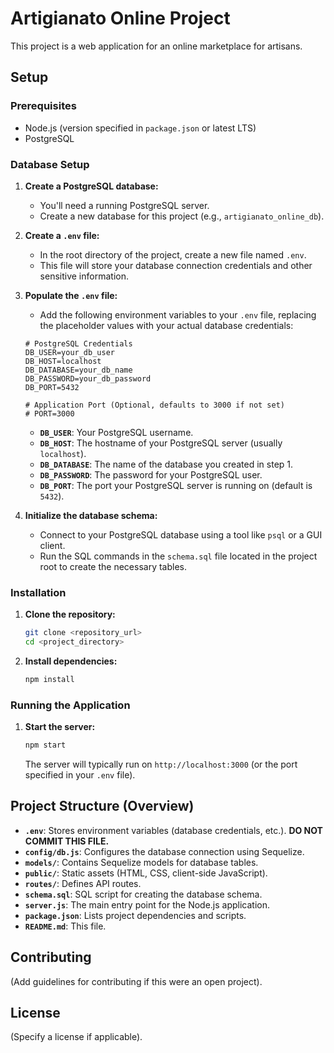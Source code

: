 # Artigianato Online Project

This project is a web application for an online marketplace for artisans.

## Setup

### Prerequisites

*   Node.js (version specified in `package.json` or latest LTS)
*   PostgreSQL

### Database Setup

1.  **Create a PostgreSQL database:**
    *   You'll need a running PostgreSQL server.
    *   Create a new database for this project (e.g., `artigianato_online_db`).

2.  **Create a `.env` file:**
    *   In the root directory of the project, create a new file named `.env`.
    *   This file will store your database connection credentials and other sensitive information.

3.  **Populate the `.env` file:**
    *   Add the following environment variables to your `.env` file, replacing the placeholder values with your actual database credentials:

    ```env
    # PostgreSQL Credentials
    DB_USER=your_db_user
    DB_HOST=localhost
    DB_DATABASE=your_db_name
    DB_PASSWORD=your_db_password
    DB_PORT=5432

    # Application Port (Optional, defaults to 3000 if not set)
    # PORT=3000
    ```

    *   **`DB_USER`**: Your PostgreSQL username.
    *   **`DB_HOST`**: The hostname of your PostgreSQL server (usually `localhost`).
    *   **`DB_DATABASE`**: The name of the database you created in step 1.
    *   **`DB_PASSWORD`**: The password for your PostgreSQL user.
    *   **`DB_PORT`**: The port your PostgreSQL server is running on (default is `5432`).

4.  **Initialize the database schema:**
    *   Connect to your PostgreSQL database using a tool like `psql` or a GUI client.
    *   Run the SQL commands in the `schema.sql` file located in the project root to create the necessary tables.

### Installation

1.  **Clone the repository:**
    ```bash
    git clone <repository_url>
    cd <project_directory>
    ```

2.  **Install dependencies:**
    ```bash
    npm install
    ```

### Running the Application

1.  **Start the server:**
    ```bash
    npm start
    ```
    The server will typically run on `http://localhost:3000` (or the port specified in your `.env` file).

## Project Structure (Overview)

*   **`.env`**: Stores environment variables (database credentials, etc.). **DO NOT COMMIT THIS FILE.**
*   **`config/db.js`**: Configures the database connection using Sequelize.
*   **`models/`**: Contains Sequelize models for database tables.
*   **`public/`**: Static assets (HTML, CSS, client-side JavaScript).
*   **`routes/`**: Defines API routes.
*   **`schema.sql`**: SQL script for creating the database schema.
*   **`server.js`**: The main entry point for the Node.js application.
*   **`package.json`**: Lists project dependencies and scripts.
*   **`README.md`**: This file.

## Contributing

(Add guidelines for contributing if this were an open project).

## License

(Specify a license if applicable).

